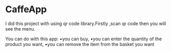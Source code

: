 # CaffeApp
I did this project with using qr code library.Firstly ,scan qr code then you will see the menu.

You can do with this app:
•you can buy,
•you can enter the quantity of the product you want,
•you can remove the item from the basket you want
